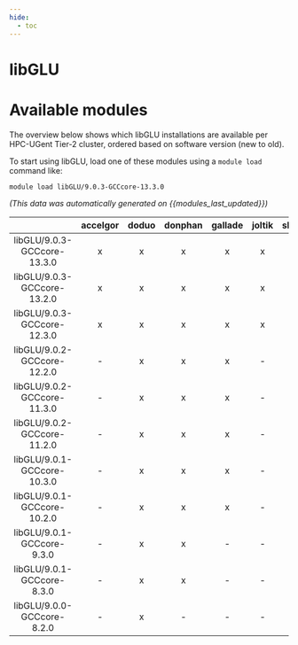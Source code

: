 ```yaml
---
hide:
  - toc
---
```


libGLU
======

# Available modules


The overview below shows which libGLU installations are available per HPC-UGent Tier-2 cluster, ordered based on software version (new to old).

To start using libGLU, load one of these modules using a `module load` command like:

```shell
module load libGLU/9.0.3-GCCcore-13.3.0
```

*(This data was automatically generated on {{modules_last_updated}})*  

| |accelgor|doduo|donphan|gallade|joltik|shinx|
| :---: | :---: | :---: | :---: | :---: | :---: | :---: |
|libGLU/9.0.3-GCCcore-13.3.0|x|x|x|x|x|x|
|libGLU/9.0.3-GCCcore-13.2.0|x|x|x|x|x|x|
|libGLU/9.0.3-GCCcore-12.3.0|x|x|x|x|x|x|
|libGLU/9.0.2-GCCcore-12.2.0|-|x|x|x|-|x|
|libGLU/9.0.2-GCCcore-11.3.0|-|x|x|x|-|-|
|libGLU/9.0.2-GCCcore-11.2.0|-|x|x|x|-|-|
|libGLU/9.0.1-GCCcore-10.3.0|-|x|x|x|-|-|
|libGLU/9.0.1-GCCcore-10.2.0|-|x|x|x|-|-|
|libGLU/9.0.1-GCCcore-9.3.0|-|x|x|-|-|-|
|libGLU/9.0.1-GCCcore-8.3.0|-|x|x|-|-|-|
|libGLU/9.0.0-GCCcore-8.2.0|-|x|-|-|-|-|
